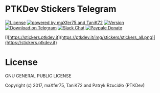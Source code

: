 # PTKDev Stickers Telegram
[![License](https://img.shields.io/badge/license-GLPv3-brightgreen.svg)]()
[![powered by maXfer75 and TaniK72](https://img.shields.io/badge/powered%20by-%40maXfer%20and%20%40TaniK72-46aef7.svg)](https://github.com/ptkdev/stickers-telegram/blob/master/AUTHORS.md)
[![Version](https://img.shields.io/badge/version-v1.3-lightgrey.svg)]()
[![Download on Telegram](https://img.shields.io/badge/download%20on-Telegram-blue.svg)](https://stickers.ptkdev.it)
[![Slack Chat](https://img.shields.io/badge/chat%20on-Slack-orange.svg)](https://slack.ptkdev.io)
[![Paypale Donate](https://img.shields.io/badge/donate-PayPal-red.svg)](https://paypal.me/ptkdev)

[![https://stickers.ptkdev.it](https://ptkdev.it/img/stickers/stickers_all.png)](https://stickers.ptkdev.it)

# License

GNU GENERAL PUBLIC LICENSE

Copyright (c) 2017, maXfer75, TaniK72 and Patryk Rzucidło (PTKDev)
